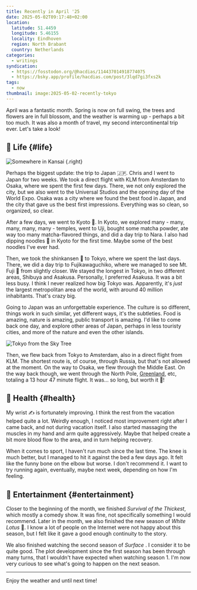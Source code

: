 ```yaml
---
title: Recently in April '25
date: 2025-05-02T09:17:48+02:00
location:
  latitude: 51.4459
  longitude: 5.46155
  locality: Eindhoven
  region: North Brabant
  country: Netherlands
categories:
  - writings
syndication:
  - https://fosstodon.org/@hacdias/114437014918774075
  - https://bsky.app/profile/hacdias.com/post/3lqd7gi3fxs2k
tags:
  - now
thumbnail: image:2025-05-02-recently-tokyo
---
```


April was a fantastic month. Spring is now on full swing, the trees and flowers are in full blossom, and the weather is warming up - perhaps a bit too much. It was also a month of travel, my second intercontinental trip ever. Let's take a look!

<!--more-->

## 🍄 Life {#life}

![Somewhere in Kansai](image:2025-05-02-recently-osaka "Somewhere in Kansai")
{.right}

Perhaps the biggest update: the trip to Japan 🇯🇵. Chris and I went to Japan for two weeks. We took a direct flight with KLM from Amsterdam to Osaka, where we spent the first few days. There, we not only explored the city, but we also went to the Universal Studios and the opening day of the World Expo. Osaka was a city where we found the best food in Japan, and the city that gave us the best first impressions. Everything was so clean, so organized, so clear.

After a few days, we went to Kyoto 🏯. In Kyoto, we explored many - many, many, many, many - temples, went to Uji, bought some matcha powder, ate way too many matcha-flavored things, and did a day trip to Nara. I also had dipping noodles 🍜 in Kyoto for the first time. Maybe some of the best noodles I've ever had.

Then, we took the shinkansen 🚄 to Tokyo, where we spent the last days. There, we did a day trip to Fujikawaguchiko, where we managed to see Mt. Fuji 🗻 from slightly closer. We stayed the longest in Tokyo, in two different areas, Shibuya and Asakusa. Personally, I preferred Asakusa. It was a bit less busy. I think I never realized how big Tokyo was. Apparently, it's *just* the largest metropolitan area of the world, with around 40 million inhabitants. That's crazy big.

Going to Japan was an unforgettable experience. The culture is so different, things work in such similar, yet different ways, it's the subtleties. Food is amazing, nature is amazing, public transport is amazing. I'd like to come back one day, and explore other areas of Japan, perhaps in less touristy cities, and more of the nature and even the other islands.

![Tokyo from the Sky Tree](image:2025-05-02-recently-tokyo)

Then, we flew back from Tokyo to Amsterdam, also in a direct flight from KLM. The shortest route is, of course, through Russia, but that's not allowed at the moment. On the way to Osaka, we flew through the Middle East. On the way back though, we went through the North Pole, [Greenland](/2025/04/27/greenland/), etc, totaling a 13 hour 47 minute flight. It was... so long, but worth it 🌸!

## 💪 Health {#health}

My wrist ✍️ is fortunately improving. I think the rest from the vacation helped quite a lot. Weirdly enough, I noticed most improvement right after I came back, and not during vacation itself. I also started massaging the muscles in my hand and arm quite aggressively. Maybe that helped create a bit more blood flow to the area, and in turn helping recovery.

When it comes to sport, I haven't run much since the last time. The knee is much better, but I managed to hit it against the bed a few days ago. It felt like the funny bone on the elbow but worse. I don't recommend it. I want to try running again, eventually, maybe next week, depending on how I'm feeling.

## 🍿 Entertainment {#entertainment}

Closer to the beginning of the month, we finished *Survival of the Thickest*, which mostly a comedy show. It was fine, not specifically something I would recommend. Later in the month, we also finished the new season of *White Lotus* 🪷. I know a lot of people on the Internet were not happy about this season, but I felt like it gave a good enough continuity to the story.

We also finished watching the second season of *Surface* . I consider it to be quite good. The plot development since the first season has been through many turns, that I wouldn't have expected when watching season 1. I'm now very curious to see what's going to happen on the next season.

<hr>

Enjoy the weather and until next time!
